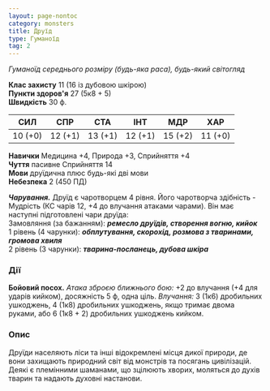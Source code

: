 ```yaml
---
layout: page-nontoc
category: monsters
title: Друїд
type: Гуманоїд
tag: 2
---
```


_Гуманоїд середнього розміру (будь-яка раса), будь-який світогляд_  

**Клас захисту** 11 (16 із дубовою шкірою)    
**Пункти здоров'я** 27 (5к8 + 5)    
**Швидкість** 30 ф.  

| СИЛ     | СПР     | СТА     | ІНТ     | МДР     | ХАР     |
| ------- | ------- | ------- | ------- | ------- | ------- |
| 10 (+0) | 12 (+1) | 13 (+1) | 12 (+1) | 15 (+2) | 11 (+0) |

**Навички** Медицина +4, Природа +3, Сприйняття +4    
**Чуття** пасивне Сприйняття 14    
**Мови** друїдична плюс будь-які дві мови    
**Небезпека** 2 (450 ПД)  

***Чарування.*** Друїд є чаротворцем 4 рівня. Його чаротворча здібність - Мудрість (КС чарів 12, +4 до влучання атаками чарами). Він має наступні підготовлені чари друїда:    
Замовляння (за бажанням): **_ремесло друїдів, створення вогню, кийок_**    
1 рівень (4 чарунки): **_обплутування, скорохід, розмова з тваринами, громова хвиля_**    
2 рівень (3 чарунки): **_тварина-посланець, дубова шкіра_**  

### Дії
**Бойовий посох.** _Атака зброєю ближнього бою:_ +2 до влучання (+4 для ударів кийком), досяжність 5 ф, одна ціль. _Влучання:_ 3 (1к6) дробильних ушкоджень, 4 (1к8) дробильних ушкоджень, якщо тримає двома руками, або 6 (1к8 + 2) дробильних ушкоджень кийком.  

### Опис
Друїди населяють ліси та інші відокремлені місця дикої природи, де вони захищають природний світ від монстрів та посягань цивілізацій. Деякі є племінними шаманами, що зцілюють хворих, моляться до духів тварин та надають духовні настанови. 

